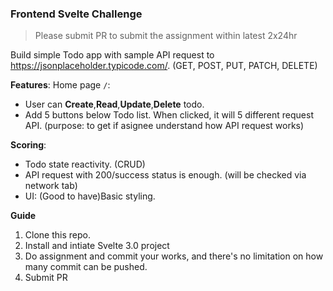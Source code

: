 ### Frontend Svelte Challenge

> Please submit PR to submit the assignment within latest 2x24hr

Build simple Todo app with sample API request to https://jsonplaceholder.typicode.com/. (GET, POST, PUT, PATCH, DELETE)

**Features**:
Home page `/`:

- User can **Create**,**Read**,**Update**,**Delete** todo.
- Add 5 buttons below Todo list. When clicked, it will 5 different request API. (purpose: to get if asignee understand how API request works)

**Scoring**:

- Todo state reactivity. (CRUD)
- API request with 200/success status is enough. (will be checked via network tab)
- UI: (Good to have)Basic styling.

**Guide**

1. Clone this repo.
2. Install and intiate Svelte 3.0 project
3. Do assignment and commit your works, and there's no limitation on how many commit can be pushed.
4. Submit PR
